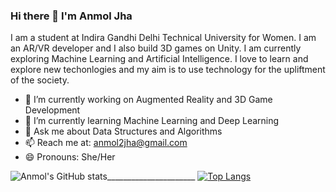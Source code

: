 ### Hi there 👋 I'm Anmol Jha

I am a student at Indira Gandhi Delhi Technical University for Women. I am an AR/VR developer and I also build 3D games on Unity. I am currently exploring Machine Learning and Artificial Intelligence. I love to learn and explore new techonlogies and my aim is to use technology for the upliftment of the society. 

- 🔭 I’m currently working on Augmented Reality and 3D Game Development
- 🌱 I’m currently learning Machine Learning and Deep Learning
- 💬 Ask me about Data Structures and Algorithms
- 📫 Reach me at: anmol2jha@gmail.com
- 😄 Pronouns: She/Her

![Anmol's GitHub stats](https://github-readme-stats.vercel.app/api?username=A-nn-e&show_icons=true&theme=radical)______________________
[![Top Langs](https://github-readme-stats.vercel.app/api/top-langs/?username=A-nn-e&layout=compact&theme=radical)](https://github.com/A-nn-e/github-readme-stats)
